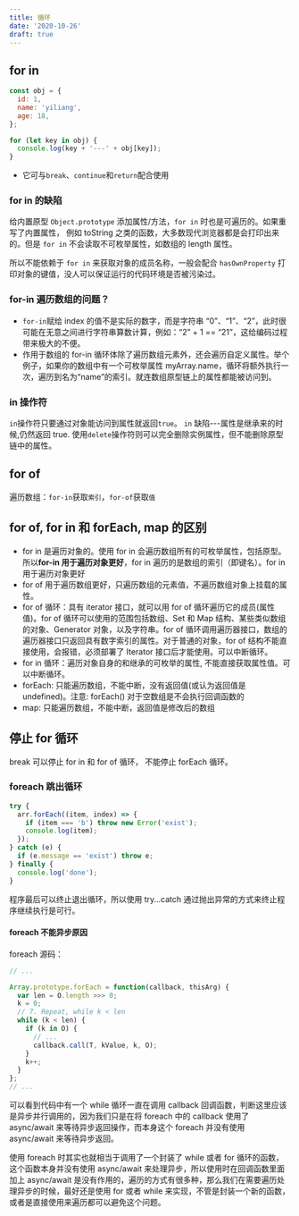 ```yaml
---
title: 循环
date: '2020-10-26'
draft: true
---
```


## for in

```js
const obj = {
  id: 1,
  name: 'yiliang',
  age: 18,
};

for (let key in obj) {
  console.log(key + '---' + obj[key]);
}
```

- 它可与`break`、`continue`和`return`配合使用

### for in 的缺陷

给内置原型 `Object.prototype` 添加属性/方法，`for in` 时也是可遍历的。如果重写了内置属性， 例如 toString 之类的函数，大多数现代浏览器都是会打印出来的。但是 `for in` 不会读取不可枚举属性，如数组的 length 属性。

所以不能依赖于 `for in` 来获取对象的成员名称，一般会配合 `hasOwnProperty` 打印对象的键值，没人可以保证运行的代码环境是否被污染过。

### for-in 遍历数组的问题？

- `for-in`赋给 index 的值不是实际的数字，而是字符串 “0”、“1”、“2”，此时很可能在无意之间进行字符串算数计算，例如：“2” + 1 == “21”，这给编码过程带来极大的不便。
- 作用于数组的 for-in 循环体除了遍历数组元素外，还会遍历自定义属性。举个例子，如果你的数组中有一个可枚举属性 myArray.name，循环将额外执行一次，遍历到名为“name”的索引。就连数组原型链上的属性都能被访问到。

### in 操作符

`in`操作符只要通过对象能访问到属性就返回`true`。 `in` 缺陷---属性是继承来的时候,仍然返回 true. 使用`delete`操作符则可以完全删除实例属性，但不能删除原型链中的属性。

## for of

遍历数组：`for-in`获取`索引`，`for-of`获取`值`

## for of, for in 和 forEach, map 的区别

- for in 是遍历对象的。使用 for in 会遍历数组所有的可枚举属性，包括原型。所以**for-in 用于遍历对象更好**，for in 遍历的是数组的索引（即键名）。for in 用于遍历对象更好
- for of 用于遍历数组更好，只遍历数组的元素值，不遍历数组对象上挂载的属性。
- for of 循环：具有 iterator 接口，就可以用 for of 循环遍历它的成员(属性值)。for of 循环可以使用的范围包括数组、Set 和 Map 结构、某些类似数组的对象、Generator 对象，以及字符串。for of 循环调用遍历器接口，数组的遍历器接口只返回具有数字索引的属性。对于普通的对象，for of 结构不能直接使用，会报错，必须部署了 Iterator 接口后才能使用。可以中断循环。
- for in 循环：遍历对象自身的和继承的可枚举的属性, 不能直接获取属性值。可以中断循环。
- forEach: 只能遍历数组，不能中断，没有返回值(或认为返回值是 undefined)。注意: forEach() 对于空数组是不会执行回调函数的
- map: 只能遍历数组，不能中断，返回值是修改后的数组

## 停止 for 循环

break 可以停止 for in 和 for of 循环， 不能停止 forEach 循环。

### foreach 跳出循环

```js
try {
  arr.forEach((item, index) => {
    if (item === 'b') throw new Error('exist');
    console.log(item);
  });
} catch (e) {
  if (e.message == 'exist') throw e;
} finally {
  console.log('done');
}
```

程序最后可以终止退出循环，所以使用 try...catch 通过抛出异常的方式来终止程序继续执行是可行。

#### foreach 不能异步原因

foreach 源码：

```js
// ...

Array.prototype.forEach = function(callback, thisArg) {
  var len = O.length >>> 0;
  k = 0;
  // 7. Repeat, while k < len
  while (k < len) {
    if (k in O) {
      // ...
      callback.call(T, kValue, k, O);
    }
    k++;
  }
};
// ...
```

可以看到代码中有一个 while 循环一直在调用 callback 回调函数，判断这里应该是异步并行调用的，因为我们只是在将 foreach 中的 callback 使用了 async/await 来等待异步返回操作，而本身这个 foreach 并没有使用 async/await 来等待异步返回。

使用 foreach 时其实也就相当于调用了一个封装了 while 或者 for 循环的函数，这个函数本身并没有使用 async/await 来处理异步，所以使用时在回调函数里面加上 async/await 是没有作用的，遍历的方式有很多种，那么我们在需要遍历处理异步的时候，最好还是使用 for 或者 while 来实现，不管是封装一个新的函数，或者是直接使用来遍历都可以避免这个问题。
